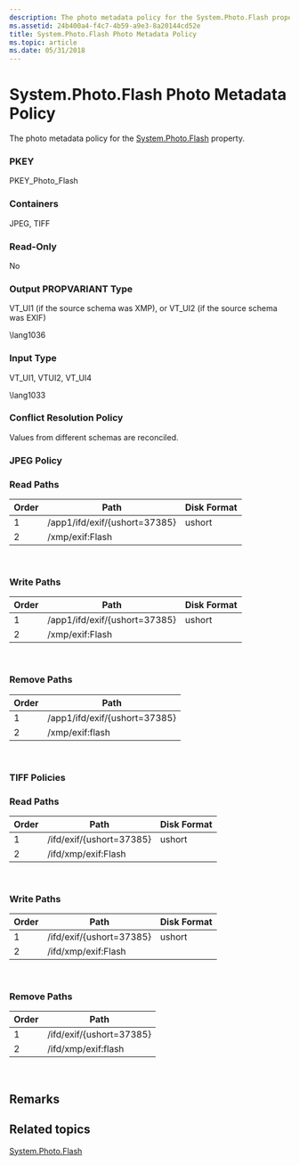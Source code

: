 ```yaml
---
description: The photo metadata policy for the System.Photo.Flash property.
ms.assetid: 24b400a4-f4c7-4b59-a9e3-8a20144cd52e
title: System.Photo.Flash Photo Metadata Policy
ms.topic: article
ms.date: 05/31/2018
---
```


# System.Photo.Flash Photo Metadata Policy

The photo metadata policy for the [System.Photo.Flash](../properties/props-system-photo-exposuretime.md) property.

### PKEY

PKEY\_Photo\_Flash

### Containers

JPEG, TIFF

### Read-Only

No

### Output PROPVARIANT Type

VT\_UI1 (if the source schema was XMP), or VT\_UI2 (if the source schema was EXIF)

\\lang1036

### Input Type

VT\_UI1, VTUI2, VT\_UI4

\\lang1033

### Conflict Resolution Policy

Values from different schemas are reconciled.

### JPEG Policy

### Read Paths



| Order | Path                             | Disk Format |
|-------|----------------------------------|-------------|
| 1     | /app1/ifd/exif/{ushort=37385}    | ushort      |
| 2     | /xmp/<xmpstruct>exif:Flash |             |



 

### Write Paths



| Order | Path                             | Disk Format |
|-------|----------------------------------|-------------|
| 1     | /app1/ifd/exif/{ushort=37385}    | ushort      |
| 2     | /xmp/<xmpstruct>exif:Flash |             |



 

### Remove Paths



| Order | Path                             |
|-------|----------------------------------|
| 1     | /app1/ifd/exif/{ushort=37385}    |
| 2     | /xmp/<xmpstruct>exif:flash |



 

### TIFF Policies

### Read Paths



| Order | Path                                 | Disk Format |
|-------|--------------------------------------|-------------|
| 1     | /ifd/exif/{ushort=37385}             | ushort      |
| 2     | /ifd/xmp/<xmpstruct>exif:Flash |             |



 

### Write Paths



| Order | Path                                 | Disk Format |
|-------|--------------------------------------|-------------|
| 1     | /ifd/exif/{ushort=37385}             | ushort      |
| 2     | /ifd/xmp/<xmpstruct>exif:Flash |             |



 

### Remove Paths



| Order | Path                                 |
|-------|--------------------------------------|
| 1     | /ifd/exif/{ushort=37385}             |
| 2     | /ifd/xmp/<xmpstruct>exif:flash |



 

## Remarks

## Related topics

<dl> <dt>

[System.Photo.Flash](../properties/props-system-photo-exposuretime.md)
</dt> </dl>

 

 
